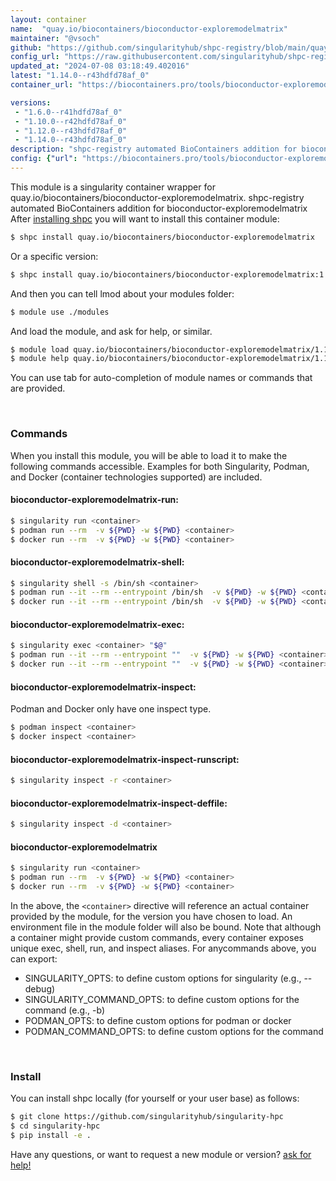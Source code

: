 ```yaml
---
layout: container
name:  "quay.io/biocontainers/bioconductor-exploremodelmatrix"
maintainer: "@vsoch"
github: "https://github.com/singularityhub/shpc-registry/blob/main/quay.io/biocontainers/bioconductor-exploremodelmatrix/container.yaml"
config_url: "https://raw.githubusercontent.com/singularityhub/shpc-registry/main/quay.io/biocontainers/bioconductor-exploremodelmatrix/container.yaml"
updated_at: "2024-07-08 03:18:49.402016"
latest: "1.14.0--r43hdfd78af_0"
container_url: "https://biocontainers.pro/tools/bioconductor-exploremodelmatrix"

versions:
 - "1.6.0--r41hdfd78af_0"
 - "1.10.0--r42hdfd78af_0"
 - "1.12.0--r43hdfd78af_0"
 - "1.14.0--r43hdfd78af_0"
description: "shpc-registry automated BioContainers addition for bioconductor-exploremodelmatrix"
config: {"url": "https://biocontainers.pro/tools/bioconductor-exploremodelmatrix", "maintainer": "@vsoch", "description": "shpc-registry automated BioContainers addition for bioconductor-exploremodelmatrix", "latest": {"1.14.0--r43hdfd78af_0": "sha256:e428fdd4f4d2d3e570c00946ac6bd69c49a2032ad0c9066d09534265adcae39e"}, "tags": {"1.6.0--r41hdfd78af_0": "sha256:4ec7ee7288a004b15f6eb5ba137d167a5755a245171f27baa8b1270edb581b78", "1.10.0--r42hdfd78af_0": "sha256:bbe7283acd865135b3ef93e246ea7512bedf94309d68d217794ba294255ca303", "1.12.0--r43hdfd78af_0": "sha256:b0441998b451dc4289dbfeb8ffbce7780ff885ffe1ab4b783f363edabc9f5b12", "1.14.0--r43hdfd78af_0": "sha256:e428fdd4f4d2d3e570c00946ac6bd69c49a2032ad0c9066d09534265adcae39e"}, "docker": "quay.io/biocontainers/bioconductor-exploremodelmatrix"}
---
```


This module is a singularity container wrapper for quay.io/biocontainers/bioconductor-exploremodelmatrix.
shpc-registry automated BioContainers addition for bioconductor-exploremodelmatrix
After [installing shpc](#install) you will want to install this container module:


```bash
$ shpc install quay.io/biocontainers/bioconductor-exploremodelmatrix
```

Or a specific version:

```bash
$ shpc install quay.io/biocontainers/bioconductor-exploremodelmatrix:1.14.0--r43hdfd78af_0
```

And then you can tell lmod about your modules folder:

```bash
$ module use ./modules
```

And load the module, and ask for help, or similar.

```bash
$ module load quay.io/biocontainers/bioconductor-exploremodelmatrix/1.14.0--r43hdfd78af_0
$ module help quay.io/biocontainers/bioconductor-exploremodelmatrix/1.14.0--r43hdfd78af_0
```

You can use tab for auto-completion of module names or commands that are provided.

<br>

### Commands

When you install this module, you will be able to load it to make the following commands accessible.
Examples for both Singularity, Podman, and Docker (container technologies supported) are included.

#### bioconductor-exploremodelmatrix-run:

```bash
$ singularity run <container>
$ podman run --rm  -v ${PWD} -w ${PWD} <container>
$ docker run --rm  -v ${PWD} -w ${PWD} <container>
```

#### bioconductor-exploremodelmatrix-shell:

```bash
$ singularity shell -s /bin/sh <container>
$ podman run --it --rm --entrypoint /bin/sh  -v ${PWD} -w ${PWD} <container>
$ docker run --it --rm --entrypoint /bin/sh  -v ${PWD} -w ${PWD} <container>
```

#### bioconductor-exploremodelmatrix-exec:

```bash
$ singularity exec <container> "$@"
$ podman run --it --rm --entrypoint ""  -v ${PWD} -w ${PWD} <container> "$@"
$ docker run --it --rm --entrypoint ""  -v ${PWD} -w ${PWD} <container> "$@"
```

#### bioconductor-exploremodelmatrix-inspect:

Podman and Docker only have one inspect type.

```bash
$ podman inspect <container>
$ docker inspect <container>
```

#### bioconductor-exploremodelmatrix-inspect-runscript:

```bash
$ singularity inspect -r <container>
```

#### bioconductor-exploremodelmatrix-inspect-deffile:

```bash
$ singularity inspect -d <container>
```



#### bioconductor-exploremodelmatrix

```bash
$ singularity run <container>
$ podman run --rm  -v ${PWD} -w ${PWD} <container>
$ docker run --rm  -v ${PWD} -w ${PWD} <container>
```


In the above, the `<container>` directive will reference an actual container provided
by the module, for the version you have chosen to load. An environment file in the
module folder will also be bound. Note that although a container
might provide custom commands, every container exposes unique exec, shell, run, and
inspect aliases. For anycommands above, you can export:

 - SINGULARITY_OPTS: to define custom options for singularity (e.g., --debug)
 - SINGULARITY_COMMAND_OPTS: to define custom options for the command (e.g., -b)
 - PODMAN_OPTS: to define custom options for podman or docker
 - PODMAN_COMMAND_OPTS: to define custom options for the command

<br>

### Install

You can install shpc locally (for yourself or your user base) as follows:

```bash
$ git clone https://github.com/singularityhub/singularity-hpc
$ cd singularity-hpc
$ pip install -e .
```

Have any questions, or want to request a new module or version? [ask for help!](https://github.com/singularityhub/singularity-hpc/issues)